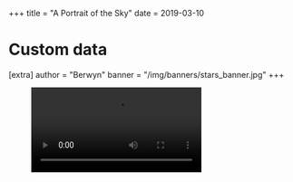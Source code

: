 +++
title = "A Portrait of the Sky"
date = 2019-03-10

# Custom data
[extra]
author = "Berwyn"
banner = "/img/banners/stars_banner.jpg"
+++
<figure><video controls src="A-Portrait-of-the-Sky.m4v"></video></figure>
